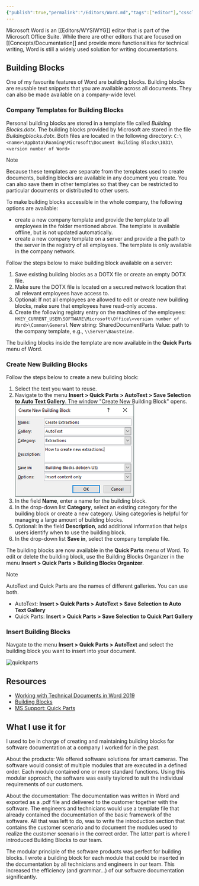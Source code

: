 ```yaml
---
{"publish":true,"permalink":"/Editors/Word.md","tags":["editor"],"cssclasses":""}
---
```



Microsoft Word is an [[Editors/WYSIWYG]] editor that is part of the Microsoft Office Suite.
While there are other editors that are focused on [[Concepts/Documentation]] and provide more functionalities for technical writing, Word is still a widely used solution for writing documentations. 

## Building Blocks

One of my favourite features of Word are building blocks.
Building blocks are reusable text snippets that you are available across all documents. They can also be made available on a company-wide level.

### Company Templates for Building Blocks

Personal building blocks are stored in a template file called *Building Blocks.dotx*. 
The building blocks provided by Microsoft are stored in the file *Buildingblocks.dotx*.
Both files are located in the following directory:
`C:\<name>\AppData\Roaming\Microsoft\Document Building Blocks\1031\<version number of Word>`


> [!NOTE] 
> Because these templates are separate from the templates used to create documents, building blocks are available in any document you create. You can also save them in other templates so that they can be restricted to particular documents or distributed to other users.


To make building blocks accessible in the whole company, the following options are available:
- create a new company template and provide the template to all employees in the folder mentioned above. The template is available offline, but is not updated automatically.
- create a new company template on a server and provide a the path to the server in the registry of all employees. The template is only available in the company network.

Follow the steps below to make building block available on a server:
1. Save existing building blocks as a DOTX file or create an empty DOTX file.
2. Make sure the DOTX file is located on a secured network location that all relevant employees have access to.
3. Optional: If not all employees are allowed to edit or create new building blocks, make sure that employees have read-only access. 
4. Create the following registry entry on the machines of the employees:
	`HKEY_CURRENT_USER\SOFTWARE\Microsoft\Office\<version number of Word>\Common\General`
	New string: SharedDocumentParts
	Value: path to the company template, e.g., `\\Server\Bausteine`.

The building blocks inside the template are now available in the **Quick Parts** menu of Word.

### Create New Building Blocks

Follow the steps below to create a new building block:

1. Select the text you want to reuse.
2. Navigate to the menu **Insert > Quick Parts > AutoText > Save Selection to Auto Text Gallery**. The window "Create New Building Block" opens. <br>![building-blocks](https://github.com/v-schipka/images/blob/main/obsidian/Create%20New%20Building%20Block.png?raw=true)
3. In the field **Name**, enter a name for the building block.
4. In the drop-down list **Category**, select an existing category for the building block or create a new category. Using categories is helpful for managing a large amount of building blocks.
5. Optional: In the field **Description**, add additional information that helps users identify when to use the building block.
6. In the drop-down list **Save in**, select the company template file.

The building blocks are now available in the **Quick Parts** menu of Word.
To edit or delete the building block, use the Building Blocks Organizer in the menu **Insert > Quick Parts > Building Blocks Organizer**.

> [!NOTE] 
> AutoText and Quick Parts are the names of different galleries. You can use both.
> - AutoText: **Insert > Quick Parts > AutoText > Save Selection to Auto Text Gallery**
> - Quick Parts: **Insert > Quick Parts > Save Selection to Quick Part Gallery**

### Insert Building Blocks

Navgate to the menu **Insert > Quick Parts > AutoText** and select the building block you want to insert into your document.

![quickparts](https://cdn.buttercms.com/y889y0QASY2UKkuVLW6o)

## Resources

- [Working with Technical Documents in Word 2019](https://www.universalclass.com/articles/computers/working-with-technical-documents-in-word-2019.htm)
- [Building Blocks](http://www2.westsussex.gov.uk/LearningandDevelopment/IT%20Learning%20Guides/Microsoft%20Word%202010%20-%20Level%203/06%20Building%20blocks.pdf)
- [MS Support: Quick Parts](https://support.microsoft.com/en-us/office/quick-parts-4ffef7c5-7596-4e95-9faf-41c771847a7b)

## What I use it for

I used to be in charge of creating and maintaining building blocks for software documentation at a company I worked for in the past. 

About the products:
We offered software solutions for smart cameras. The software would consist of multiple modules that are executed in a defined order. Each module contained one or more standard functions. Using this modular approach, the software was easily taylored to suit the individual requirements of our customers. 

About the documentation:
The documentation was written in Word and exported as a .pdf file and delivered to the customer together with the software. The engineers and technicians would use a template file that already contained the documentation of the basic framework of the software. All that was left to do, was to write the introduction section that contains the customer scenario and to document the modules used to realize the customer scenario in the correct order. The latter part is where I introduced Building Blocks to our team.

The modular principle of the software products was perfect for building blocks. I wrote a building block for each module that could be inserted in the documentation by all technicians and engineers in our team. This increased the efficiency (and grammar...) of our software documentation significantly.

